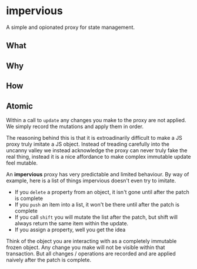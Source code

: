 # impervious

A simple and opionated proxy for state management.

## What

## Why

## How

## Atomic

Within a call to `update` any changes you make to the proxy are not applied.  We simply record the mutations and apply them in order.

The reasoning behind this is that it is extroadinarily difficult to make a JS proxy truly imitate a JS object.  Instead of treading carefully into the uncanny valley we instead acknowledge the proxy can never truly fake the real thing, instead it is a nice affordance to make complex immutable update feel mutable.

An **impervious** proxy has very predictable and limited behaviour.  By way of example, here is a list of things impervious doesn't even try to imitate. 

- If you `delete` a property from an object, it isn't gone until after the patch is complete
- If you `push` an item into a list, it won't be there until after the patch is complete
- If you call `shift` you will mutate the list after the patch, but shift will always return the same item within the update.
- If you assign a property, well you get the idea

Think of the object you are interacting with as a completely immutable frozen object.  Any change you make will not be visible within that transaction.  But all changes / operations are recorded and are applied naively after the patch is complete.
